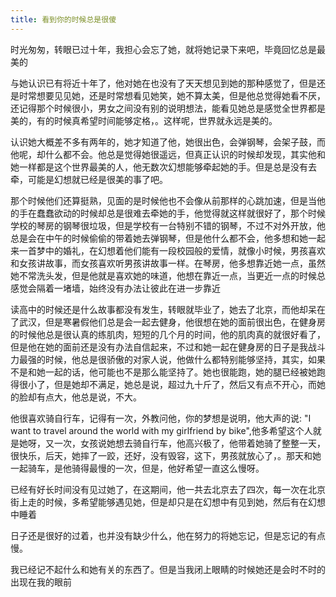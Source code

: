 ```yaml
---
title: 看到你的时候总是很傻
---
```


时光匆匆，转眼已过十年，我担心会忘了她，就将她记录下来吧，毕竟回忆总是最美的

与她认识已有将近十年了，他对她在也没有了天天想见到她的那种感觉了，但是还是时常想要见见她，还是时常想看见她笑，她不算太美，但是他总觉得她看不厌，还记得那个时候很小，男女之间没有别的说明想法，能看见她总是感觉全世界都是美的，有的时候真希望时间能够定格，。这样呢，世界就永远是美的。

认识她大概差不多有两年的，她才知道了他，她很出色，会弹钢琴，会架子鼓，而他呢，却什么都不会。他总是觉得她很遥远，但真正认识的时候却发现，其实他和她一样都是这个世界最美的人，他无数次幻想能够牵起她的手。但是总是没有去牵，可能是幻想就已经是很美的事了吧。

那个时候他们还算挺熟，见面的是时候他也不会像从前那样的心跳加速，但是当他的手在蠢蠢欲动的时候却总是很难去牵她的手，他觉得就这样就很好了，那个时候学校的琴房的钢琴很垃圾，但是学校有一台特别不错的钢琴，不过不对外开放，他总是会在中午的时候偷偷的带着她去弹钢琴，但是他什么都不会，他多想和她一起来一首梦中的婚礼，在幻想着他们能有一段校园般的爱情，就像小时候，男孩喜欢和女孩讲故事，而女孩喜欢听男孩讲故事一样。在琴房，他多想靠近她一点，虽然她不常洗头发，但是他就是喜欢她的味道，他想在靠近一点，当更近一点的时候总感觉会隔着一堵墙，始终没有办法让彼此在进一步靠近

读高中的时候还是什么故事都没有发生，转眼就毕业了，她去了北京，而他却呆在了武汉，但是寒暑假他们总是会一起去健身，他很想在她的面前很出色，在健身房的时候他总是很认真的练肌肉，短短的几个月的时间，他的肌肉真的就很好看了，但是他在她的面前还是没有办法自信起来，不过和她一起在健身房的日子是我战斗力最强的时候，他总是很骄傲的对家人说，他做什么都特别能够坚持，其实，如果不是和她一起的话，他可能也不是那么能坚持了。她也很能跑，她的腿已经被她跑得很小了，但是她却不满足，她总是说，超过九十斤了，然后又有点不开心，而她的脸却有点大，他总是说，不大。

他很喜欢骑自行车，记得有一次，外教问他，你的梦想是说明，他大声的说: "I want to travel around the world with my girlfriend by bike",他多希望这个人就是她呀，又一次，女孩说她想去骑自行车，他高兴极了，他带着她骑了整整一天，很快乐，后天，她摔了一跤，还好，没有毁容，这下，男孩就放心了，。那天和她一起骑车，是他骑得最慢的一次，但是，他好希望一直这么慢呀。

已经有好长时间没有见过她了，在这期间，他一共去北京去了四次，每一次在北京街上走的时候，多希望能够遇见她，但是却只是在幻想中有见到她，然后有在幻想中睡着

日子还是很好的过着，也并没有缺少什么，他在努力的将她忘记，但是忘记的有点慢。

我已经记不起什么和她有关的东西了。但是当我闭上眼睛的时候她还是会时不时的出现在我的眼前
